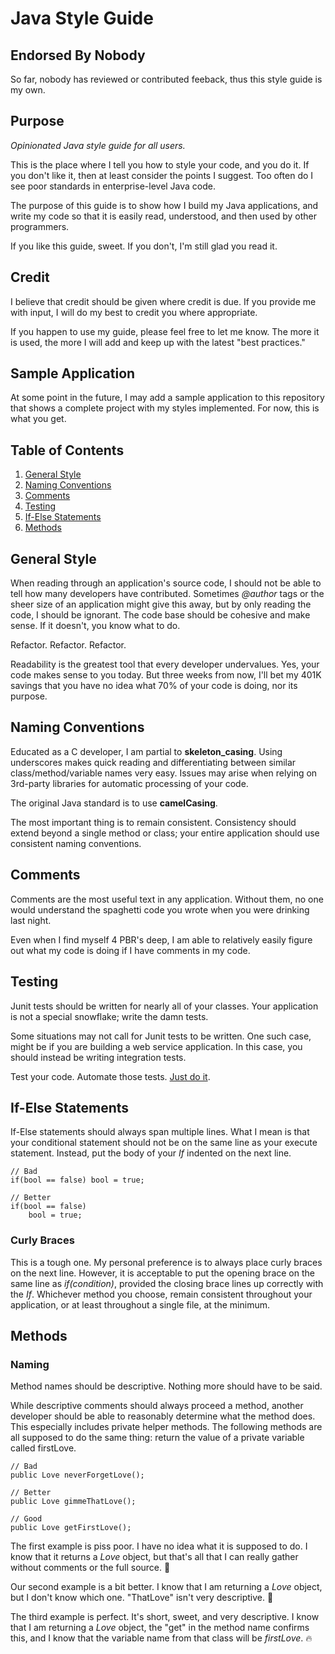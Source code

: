 # Java Style Guide

## Endorsed By Nobody
So far, nobody has reviewed or contributed feeback, thus this style guide is my own. 

## Purpose
*Opinionated Java style guide for all users.*

This is the place where I tell you how to style your code, and you do it.  If you don't like it, then at least consider the points I suggest.  Too often do I see poor standards in enterprise-level Java code. 

The purpose of this guide is to show how I build my Java applications, and write my code so that it is easily read, understood, and then used by other programmers.  

If you like this guide, sweet.  If you don't, I'm still glad you read it. 

## Credit
I believe that credit should be given where credit is due.  If you provide me with input, I will do my best to credit you where appropriate. 

If you happen to use my guide, please feel free to let me know.  The more it is used, the more I will add and keep up with the latest "best practices."

## Sample Application
At some point in the future, I may add a sample application to this repository that shows a complete project with my styles implemented.  For now, this is what you get. 

## Table of Contents

 1. [General Style](#general-style)
 1. [Naming Conventions](#naming-conventions)
 1. [Comments](#comments)
 1. [Testing](#testing)
 1. [If-Else Statements](#if-else-statements)
 1. [Methods](#methods)


## General Style
When reading through an application's source code, I should not be able to tell how many developers have contributed.  Sometimes *@author* tags or the sheer size of an application might give this away, but by only reading the code, I should be ignorant.  The code base should be cohesive and make sense.  If it doesn't, you know what to do.  

Refactor.  Refactor.  Refactor.  

Readability is the greatest tool that every developer undervalues.  Yes, your code makes sense to you today.  But three weeks from now, I'll bet my 401K savings that you have no idea what 70% of your code is doing, nor its purpose.  


## Naming Conventions
Educated as a C developer, I am partial to **skeleton_casing**.  Using underscores makes quick reading and differentiating between similar class/method/variable names very easy.  Issues may arise when relying on 3rd-party libraries for automatic processing of your code.  

The original Java standard is to use **camelCasing**.  

The most important thing is to remain consistent.  Consistency should extend beyond a single method or class; your entire application should use consistent naming conventions.  


## Comments
Comments are the most useful text in any application.  Without them, no one would understand the spaghetti code you wrote when you were drinking last night. 

Even when I find myself 4 PBR's deep, I am able to relatively easily figure out what my code is doing if I have comments in my code. 


## Testing
Junit tests should be written for nearly all of your classes.  Your application is not a special snowflake; write the damn tests.  

Some situations may not call for Junit tests to be written.  One such case, might be if you are building a web service application.  In this case, you should instead be writing integration tests.  

Test your code.  Automate those tests.  [Just do it](https://giphy.com/gifs/shia-labeouf-just-do-it-wErJXg1tIgHXG).


## If-Else Statements
If-Else statements should always span multiple lines.  What I mean is that your conditional statement should not be on the same line as your execute statement.  Instead, put the body of your *If* indented on the next line. 
``` 
// Bad 
if(bool == false) bool = true;
``` 

``` 
// Better 
if(bool == false)
    bool = true;
``` 

### Curly Braces
This is a tough one.  My personal preference is to always place curly braces on the next line.  However, it is acceptable to put the opening brace on the same line as *if(condition)*, provided the closing brace lines up correctly with the *If*.  Whichever method you choose, remain consistent throughout your application, or at least throughout a single file, at the minimum.  


## Methods 
### Naming
Method names should be descriptive.  Nothing more should have to be said.  

While descriptive comments should always proceed a method, another developer should be able to reasonably determine what the method does.  This especially includes private helper methods.  The following methods are all supposed to do the same thing: return the value of a private variable called firstLove.
``` 
// Bad
public Love neverForgetLove();
``` 
``` 
// Better
public Love gimmeThatLove();
```
``` 
// Good
public Love getFirstLove();
``` 
The first example is piss poor.  I have no idea what it is supposed to do.  I know that it returns a *Love* object, but that's all that I can really gather without comments or the full source.  :hankey:

Our second example is a bit better.  I know that I am returning a *Love* object, but I don't know which one.  "ThatLove" isn't very descriptive.  :hankey:

The third example is perfect.  It's short, sweet, and very descriptive.  I know that I am returning a *Love* object, the "get" in the method name confirms this, and I know that the variable name from that class will be *firstLove*.  :fire: